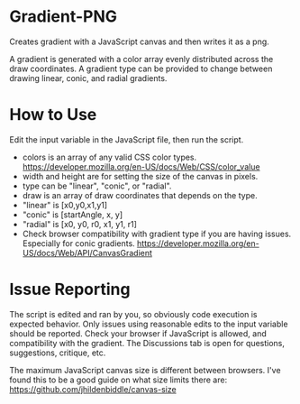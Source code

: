 # Gradient-PNG
Creates gradient with a JavaScript canvas and then writes it as a png.

A gradient is generated with a color array evenly distributed across the draw coordinates. A gradient type can be provided to change between drawing linear, conic, and radial gradients.


# How to Use
Edit the input variable in the JavaScript file, then run the script.

* colors is an array of any valid CSS color types. https://developer.mozilla.org/en-US/docs/Web/CSS/color_value
* width and height are for setting the size of the canvas in pixels.
* type can be "linear", "conic", or "radial".
* draw is an array of draw coordinates that depends on the type.
* "linear" is [x0,y0,x1,y1]
* "conic" is [startAngle, x, y]
* "radial" is [x0, y0, r0, x1, y1, r1]
* Check browser compatibility with gradient type if you are having issues. Especially for conic gradients. https://developer.mozilla.org/en-US/docs/Web/API/CanvasGradient


# Issue Reporting
The script is edited and ran by you, so obviously code execution is expected behavior. Only issues using reasonable edits to the input variable should be reported. Check your browser if JavaScript is allowed, and compatibility with the gradient. The Discussions tab is open for questions, suggestions, critique, etc.

The maximum JavaScript canvas size is different between browsers. I've found this to be a good guide on what size limits there are: https://github.com/jhildenbiddle/canvas-size
